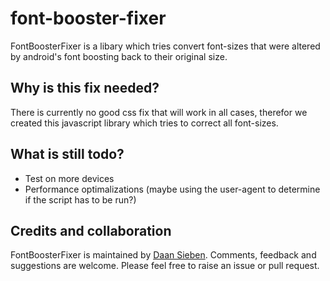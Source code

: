 # font-booster-fixer #

FontBoosterFixer is a libary which tries convert font-sizes that were altered by android's font boosting back to their original size.

## Why is this fix needed? ##

There is currently no good css fix that will work in all cases, therefor we created this javascript library which tries to correct all font-sizes.

## What is still todo? ##

* Test on more devices
* Performance optimalizations (maybe using the user-agent to determine if the script has to be run?)

## Credits and collaboration ##

FontBoosterFixer is maintained by [Daan Sieben](https://www.linkedin.com/in/daansieben). Comments, feedback and suggestions are welcome.  Please feel free to raise an issue or pull request.